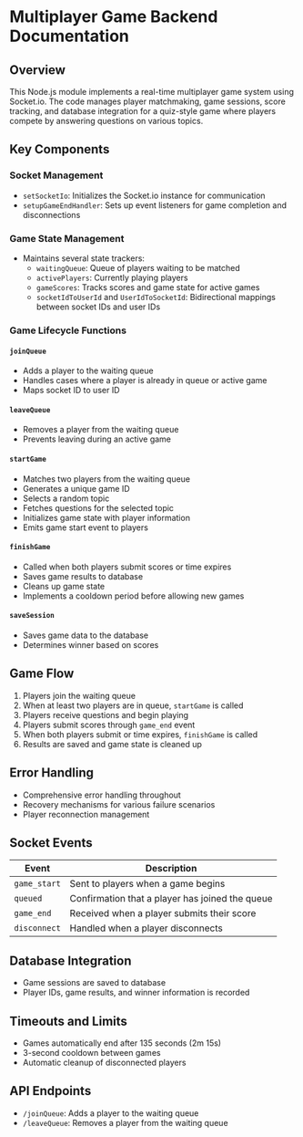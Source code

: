 # Multiplayer Game Backend Documentation

## Overview

This Node.js module implements a real-time multiplayer game system using Socket.io. The code manages player matchmaking, game sessions, score tracking, and database integration for a quiz-style game where players compete by answering questions on various topics.

## Key Components

### Socket Management
- `setSocketIo`: Initializes the Socket.io instance for communication
- `setupGameEndHandler`: Sets up event listeners for game completion and disconnections

### Game State Management
- Maintains several state trackers:
  - `waitingQueue`: Queue of players waiting to be matched
  - `activePlayers`: Currently playing players
  - `gameScores`: Tracks scores and game state for active games
  - `socketIdToUserId` and `UserIdToSocketId`: Bidirectional mappings between socket IDs and user IDs

### Game Lifecycle Functions

#### `joinQueue`
- Adds a player to the waiting queue
- Handles cases where a player is already in queue or active game
- Maps socket ID to user ID

#### `leaveQueue`
- Removes a player from the waiting queue
- Prevents leaving during an active game

#### `startGame`
- Matches two players from the waiting queue
- Generates a unique game ID
- Selects a random topic
- Fetches questions for the selected topic
- Initializes game state with player information
- Emits game start event to players

#### `finishGame`
- Called when both players submit scores or time expires
- Saves game results to database
- Cleans up game state
- Implements a cooldown period before allowing new games

#### `saveSession`
- Saves game data to the database
- Determines winner based on scores

## Game Flow

1. Players join the waiting queue
2. When at least two players are in queue, `startGame` is called
3. Players receive questions and begin playing
4. Players submit scores through `game_end` event
5. When both players submit or time expires, `finishGame` is called
6. Results are saved and game state is cleaned up

## Error Handling

- Comprehensive error handling throughout
- Recovery mechanisms for various failure scenarios
- Player reconnection management

## Socket Events

| Event | Description |
|-------|-------------|
| `game_start` | Sent to players when a game begins |
| `queued` | Confirmation that a player has joined the queue |
| `game_end` | Received when a player submits their score |
| `disconnect` | Handled when a player disconnects |

## Database Integration

- Game sessions are saved to database
- Player IDs, game results, and winner information is recorded

## Timeouts and Limits

- Games automatically end after 135 seconds (2m 15s)
- 3-second cooldown between games
- Automatic cleanup of disconnected players

## API Endpoints

- `/joinQueue`: Adds a player to the waiting queue
- `/leaveQueue`: Removes a player from the waiting queue
